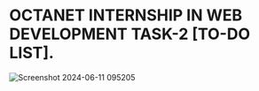 # OCTANET INTERNSHIP IN WEB DEVELOPMENT TASK-2 [TO-DO LIST].

![Screenshot 2024-06-11 095205](https://github.com/swarup-raj/OCTANET_JUNE_TASK-2/assets/105979920/cb16cdb4-c40b-4020-a6bb-7197c66759ca)
